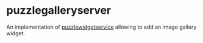 # puzzlegalleryserver

An implementation of [puzzlewidgetservice](https://github.com/dvaumoron/puzzlewidgetservice) allowing to add an image gallery widget.

